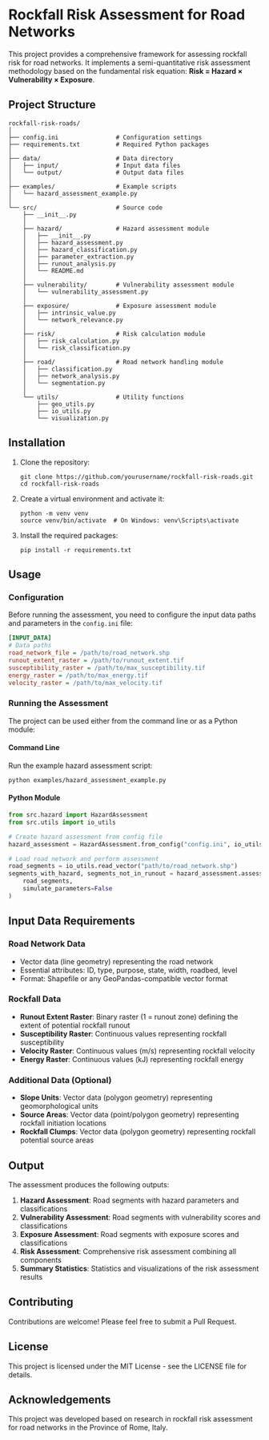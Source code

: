 # Rockfall Risk Assessment for Road Networks

This project provides a comprehensive framework for assessing rockfall risk for road networks. It implements a semi-quantitative risk assessment methodology based on the fundamental risk equation: **Risk = Hazard × Vulnerability × Exposure**.

## Project Structure

```
rockfall-risk-roads/
│
├── config.ini                # Configuration settings
├── requirements.txt          # Required Python packages
│
├── data/                     # Data directory
│   ├── input/                # Input data files
│   └── output/               # Output data files
│
├── examples/                 # Example scripts
│   └── hazard_assessment_example.py
│
└── src/                      # Source code
    ├── __init__.py
    │
    ├── hazard/               # Hazard assessment module
    │   ├── __init__.py
    │   ├── hazard_assessment.py
    │   ├── hazard_classification.py
    │   ├── parameter_extraction.py
    │   ├── runout_analysis.py
    │   └── README.md
    │
    ├── vulnerability/        # Vulnerability assessment module
    │   └── vulnerability_assessment.py
    │
    ├── exposure/             # Exposure assessment module
    │   ├── intrinsic_value.py
    │   └── network_relevance.py
    │
    ├── risk/                 # Risk calculation module
    │   ├── risk_calculation.py
    │   └── risk_classification.py
    │
    ├── road/                 # Road network handling module
    │   ├── classification.py
    │   ├── network_analysis.py
    │   └── segmentation.py
    │
    └── utils/                # Utility functions
        ├── geo_utils.py
        ├── io_utils.py
        └── visualization.py
```

## Installation

1. Clone the repository:
   ```
   git clone https://github.com/yourusername/rockfall-risk-roads.git
   cd rockfall-risk-roads
   ```

2. Create a virtual environment and activate it:
   ```
   python -m venv venv
   source venv/bin/activate  # On Windows: venv\Scripts\activate
   ```

3. Install the required packages:
   ```
   pip install -r requirements.txt
   ```

## Usage

### Configuration

Before running the assessment, you need to configure the input data paths and parameters in the `config.ini` file:

```ini
[INPUT_DATA]
# Data paths
road_network_file = /path/to/road_network.shp
runout_extent_raster = /path/to/runout_extent.tif
susceptibility_raster = /path/to/max_susceptibility.tif
energy_raster = /path/to/max_energy.tif
velocity_raster = /path/to/max_velocity.tif
```

### Running the Assessment

The project can be used either from the command line or as a Python module:

#### Command Line

Run the example hazard assessment script:

```
python examples/hazard_assessment_example.py
```

#### Python Module

```python
from src.hazard import HazardAssessment
from src.utils import io_utils

# Create hazard assessment from config file
hazard_assessment = HazardAssessment.from_config("config.ini", io_utils_module=io_utils)

# Load road network and perform assessment
road_segments = io_utils.read_vector("path/to/road_network.shp")
segments_with_hazard, segments_not_in_runout = hazard_assessment.assess_hazard(
    road_segments,
    simulate_parameters=False
)
```

## Input Data Requirements

### Road Network Data

- Vector data (line geometry) representing the road network
- Essential attributes: ID, type, purpose, state, width, roadbed, level
- Format: Shapefile or any GeoPandas-compatible vector format

### Rockfall Data

- **Runout Extent Raster**: Binary raster (1 = runout zone) defining the extent of potential rockfall runout
- **Susceptibility Raster**: Continuous values representing rockfall susceptibility
- **Velocity Raster**: Continuous values (m/s) representing rockfall velocity
- **Energy Raster**: Continuous values (kJ) representing rockfall energy

### Additional Data (Optional)

- **Slope Units**: Vector data (polygon geometry) representing geomorphological units
- **Source Areas**: Vector data (point/polygon geometry) representing rockfall initiation locations
- **Rockfall Clumps**: Vector data (polygon geometry) representing rockfall potential source areas

## Output

The assessment produces the following outputs:

1. **Hazard Assessment**: Road segments with hazard parameters and classifications
2. **Vulnerability Assessment**: Road segments with vulnerability scores and classifications
3. **Exposure Assessment**: Road segments with exposure scores and classifications
4. **Risk Assessment**: Comprehensive risk assessment combining all components
5. **Summary Statistics**: Statistics and visualizations of the risk assessment results

## Contributing

Contributions are welcome! Please feel free to submit a Pull Request.

## License

This project is licensed under the MIT License - see the LICENSE file for details.

## Acknowledgements

This project was developed based on research in rockfall risk assessment for road networks in the Province of Rome, Italy.
